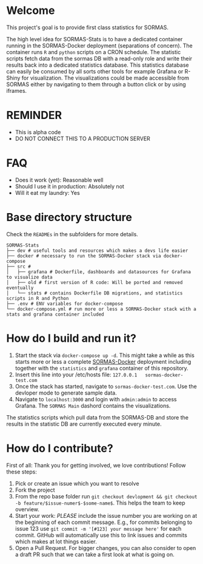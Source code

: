 # Welcome
This project's goal is to provide first class statistics for SORMAS.

The high level idea for SORMAS-Stats is to have a dedicated container running in the SORMAS-Docker deployment (separations of concern). The container runs `R` and `python` scripts on a CRON schedule. The statistic scripts fetch data from the sormas DB with a read-only role and write their results back into a dedicated statistics database. This statistics database can easily be consumed by all sorts other tools for example Grafana or R-Shiny for visualization. The visualizations could be made accessible from SORMAS either by navigating to them through a button click or by using iframes.

# REMINDER
* This is alpha code
* DO NOT CONNECT THIS TO A PRODUCTION SERVER

# FAQ
* Does it work (yet): Reasonable well
* Should I use it in production: Absolutely not
* Will it eat my laundry: Yes


# Base directory structure
Check the `READMEs` in the subfolders for more details.

```
SORMAS-Stats
├── dev # useful tools and resources which makes a devs life easier
├── docker # necessary to run the SORMAS-Docker stack via docker-compose
├── src #
│   ├── grafana # Dockerfile, dashboards and datasources for Grafana to visualize data
│   ├── old # first version of R code: Will be ported and removed eventually
│   └── stats # contains Dockerfile DB migrations, and statistics scripts in R and Python
├── .env # ENV variables for docker-compose
└── docker-compose.yml # run more or less a SORMAS-Docker stack with a stats and grafana container included
```

# How do I build and run it?
1. Start the stack via `docker-compose up -d`. This might take a while as this starts more or less a complete [SORMAS-Docker]() deployment including together with the `statistics` and `grafana` container of this repository. 
1. Insert this line into your /etc/hosts file: `127.0.0.1	sormas-docker-test.com`
1. Once the stack has started, navigate to `sormas-docker-test.com`. Use the devloper mode to generate sample data.
1. Navigate to `localhost:3000` and login with `admin:admin` to access Grafana. The `SORMAS Main` dashord`contains the visualizations. 


The statistics scripts which pull data from the SORMAS-DB and store the results in the statistic DB are currently executed every minute.

# How do I contribute?
First of all: Thank you for getting involved, we love contributions! Follow these steps:
1. Pick or create an issue which you want to resolve
1. Fork the project
1. From the repo base folder run `git checkout devlopment && git checkout -b feature/$issue-numer$-$some-name$`. This helps the team to keep overview.
1. Start your work: *PLEASE* include the issue number you are working on at the beginning of each commit message. E.g., for commits belonging to issue 123 use `git commit -m '[#123] your message here'` for each commit. GitHub will automatically use this to link issues and commits which makes at lot things easier.
1. Open a Pull Request. For bigger changes, you can also consider to open a draft PR such that we can take a first look at what is going on.